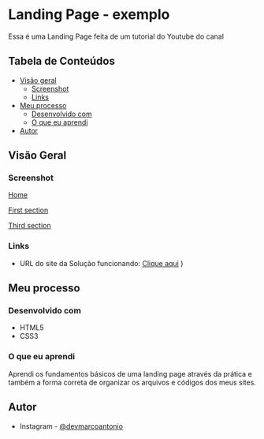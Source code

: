 # Landing Page - exemplo

Essa é uma Landing Page feita de um tutorial do Youtube do canal

## Tabela de Conteúdos

- [Visão geral](#Overview)
  - [Screenshot](#screenshot)
  - [Links](#links)
- [Meu processo](#my-process)
  - [Desenvolvido com](#built-with)
  - [O que eu aprendi](#what-i-learned)
- [Autor](#author)

## Visão Geral

### Screenshot
[Home](https://github.com/MarcoAntonioMatos/landing-page/blob/main/files/Captura%20de%20tela%202023-09-16%20110939.png)

[First section](https://github.com/MarcoAntonioMatos/landing-page/blob/main/files/Captura%20de%20tela%202023-09-16%20111011.png)

[Third section](https://github.com/MarcoAntonioMatos/landing-page/blob/main/files/Captura%20de%20tela%202023-09-16%20111024.png)

### Links

- URL do site da Solução funcionando: [Clique aqui](https://marcoantoniomatos.github.io/landing-page/)
)
## Meu processo

### Desenvolvido com

- HTML5 
- CSS3 



### O que eu aprendi

Aprendi os fundamentos básicos de uma landing page através da prática e também a forma correta de organizar os arquivos e códigos dos meus sites.


## Autor
- Instagram - [@devmarcoantonio](https://www.instagram.com/marco148antonio/)
 
